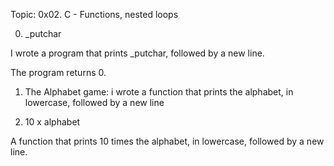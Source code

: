 Topic: 0x02. C - Functions, nested loops

0. _putchar

I wrote a program that prints _putchar, followed by a new line.

The program returns 0.


1. The Alphabet game: i wrote a function that prints the alphabet, in lowercase, followed by a new line

2. 10 x alphabet

A function that prints 10 times the alphabet, in lowercase, followed by a new line.


